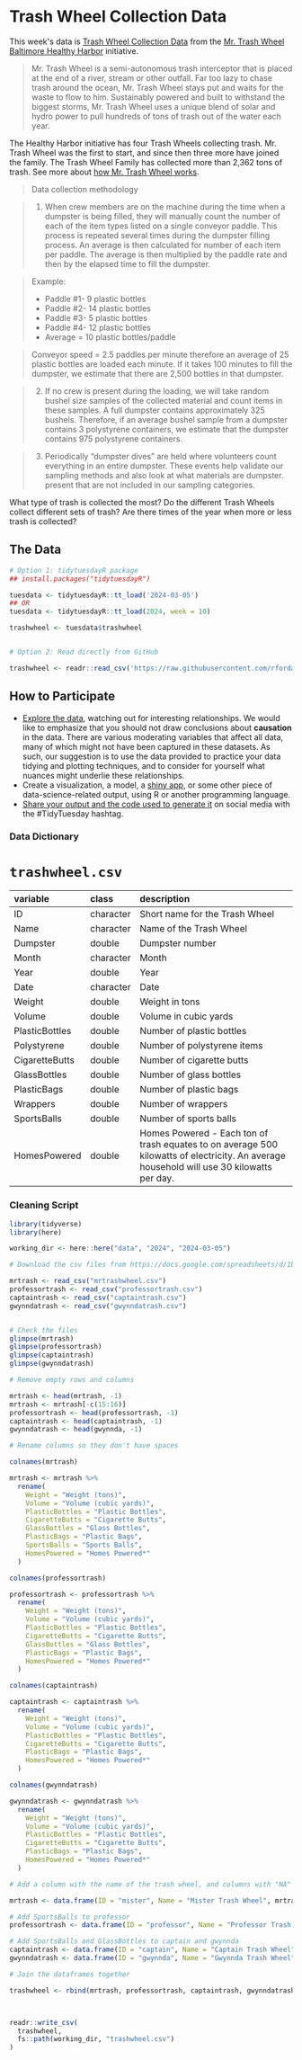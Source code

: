 # Trash Wheel Collection Data

This week's data is [Trash Wheel Collection Data](https://docs.google.com/spreadsheets/d/1b8Lbe-z3PNb3H8nSsSjrwK2B0ReAblL2/edit#gid=1143432795) from the [Mr. Trash Wheel](https://www.mrtrashwheel.com/) [Baltimore Healthy Harbor](https://www.waterfrontpartnership.org/healthy-harbor-initiative) initiative.

> Mr. Trash Wheel is a semi-autonomous trash interceptor that is placed at the end of a river, stream or other outfall. Far too lazy to chase trash around the ocean, Mr. Trash Wheel stays put and waits for the waste to flow to him. Sustainably powered and built to withstand the biggest storms, Mr. Trash Wheel uses a unique blend of solar and hydro power to pull hundreds of tons of trash out of the water each year.

The Healthy Harbor initiative has four Trash Wheels collecting trash. Mr. Trash Wheel was the first to start, and since then three more have joined the family. The Trash Wheel Family has collected more than 2,362 tons of trash. See more about [how Mr. Trash Wheel works](https://www.mrtrashwheel.com/technology/).

>Data collection methodology

>1. When crew members are on the machine during the time when a dumpster is being filled, they will manually count the number of each of the item types listed on a single conveyor paddle. This process is repeated several times during the dumpster filling process. An average is then calculated for number of each item per paddle. The average is then multiplied by the paddle rate and then by the elapsed time to fill the dumpster.

>Example:
> * Paddle #1- 9 plastic bottles
> * Paddle #2- 14 plastic bottles
> * Paddle #3- 5 plastic bottles
> * Paddle #4- 12 plastic bottles
> * Average = 10 plastic bottles/paddle

>Conveyor speed = 2.5 paddles per minute therefore an average of 25 plastic bottles are loaded each minute. If it takes 100 minutes to fill the dumpster, we estimate that there are 2,500 bottles in that dumpster.

>2. If no crew is present during the loading, we will take random bushel size samples of the collected material and count items in these samples. A full dumpster contains approximately 325 bushels. Therefore, if an average bushel sample from a dumpster contains 3 polystyrene containers, we estimate that the dumpster contains 975 polystyrene containers.

>3. Periodically “dumpster dives” are held where volunteers count everything in an entire dumpster. These events help validate our sampling methods and also look at what materials are dumpster. present that are not included in our sampling categories.

What type of trash is collected the most? Do the different Trash Wheels collect different sets of trash? Are there times of the year when more or less trash is collected? 

## The Data

```r
# Option 1: tidytuesdayR package 
## install.packages("tidytuesdayR")

tuesdata <- tidytuesdayR::tt_load('2024-03-05')
## OR
tuesdata <- tidytuesdayR::tt_load(2024, week = 10)

trashwheel <- tuesdata$trashwheel


# Option 2: Read directly from GitHub

trashwheel <- readr::read_csv('https://raw.githubusercontent.com/rfordatascience/tidytuesday/main/data/2024/2024-03-05/trashwheel.csv')

```

## How to Participate

- [Explore the data](https://r4ds.hadley.nz/), watching out for interesting relationships. We would like to emphasize that you should not draw conclusions about **causation** in the data. There are various moderating variables that affect all data, many of which might not have been captured in these datasets. As such, our suggestion is to use the data provided to practice your data tidying and plotting techniques, and to consider for yourself what nuances might underlie these relationships.
- Create a visualization, a model, a [shiny app](https://shiny.posit.co/), or some other piece of data-science-related output, using R or another programming language.
- [Share your output and the code used to generate it](../../../sharing.md) on social media with the #TidyTuesday hashtag.

### Data Dictionary

# `trashwheel.csv`

|variable       |class     |description    |
|:--------------|:---------|:--------------|
|ID             |character |Short name for the Trash Wheel             |
|Name           |character |Name of the Trash Wheel           |
|Dumpster       |double    |Dumpster number       |
|Month          |character |Month          |
|Year           |double    |Year           |
|Date           |character |Date           |
|Weight         |double    |Weight in tons         |
|Volume         |double    |Volume in cubic yards          |
|PlasticBottles |double    |Number of plastic bottles |
|Polystyrene    |double    |Number of polystyrene items    |
|CigaretteButts |double    |Number of cigarette butts |
|GlassBottles   |double    |Number of glass bottles   |
|PlasticBags    |double    |Number of plastic bags    |
|Wrappers       |double    |Number of wrappers       |
|SportsBalls    |double    |Number of sports balls    |
|HomesPowered   |double    |Homes Powered - Each ton of trash equates to on average 500 kilowatts of electricity.  An average household will use 30 kilowatts per day.   |


### Cleaning Script

``` r
library(tidyverse)
library(here)

working_dir <- here::here("data", "2024", "2024-03-05")

# Download the csv files from https://docs.google.com/spreadsheets/d/1b8Lbe-z3PNb3H8nSsSjrwK2B0ReAblL2/edit#gid=1143432795

mrtrash <- read_csv("mrtrashwheel.csv")
professortrash <- read_csv("professortrash.csv")
captaintrash <- read_csv("captaintrash.csv")
gwynndatrash <- read_csv("gwynndatrash.csv")


# Check the files
glimpse(mrtrash)
glimpse(professortrash)
glimpse(captaintrash)
glimpse(gwynndatrash)

# Remove empty rows and columns

mrtrash <- head(mrtrash, -1)
mrtrash <- mrtrash[-c(15:16)]
professortrash <- head(professortrash, -1)
captaintrash <- head(captaintrash, -1)
gwynndatrash <- head(gwynnda, -1)

# Rename columns so they don't have spaces

colnames(mrtrash)

mrtrash <- mrtrash %>% 
  rename(
    Weight = "Weight (tons)",
    Volume = "Volume (cubic yards)",
    PlasticBottles = "Plastic Bottles",
    CigaretteButts = "Cigarette Butts",
    GlassBottles = "Glass Bottles",
    PlasticBags = "Plastic Bags",
    SportsBalls = "Sports Balls",
    HomesPowered = "Homes Powered*"
  )

colnames(professortrash)

professortrash <- professortrash %>% 
  rename(
    Weight = "Weight (tons)",
    Volume = "Volume (cubic yards)",
    PlasticBottles = "Plastic Bottles",
    CigaretteButts = "Cigarette Butts",
    GlassBottles = "Glass Bottles",
    PlasticBags = "Plastic Bags",
    HomesPowered = "Homes Powered*"
  )

colnames(captaintrash)

captaintrash <- captaintrash %>% 
  rename(
    Weight = "Weight (tons)",
    Volume = "Volume (cubic yards)",
    PlasticBottles = "Plastic Bottles",
    CigaretteButts = "Cigarette Butts",
    PlasticBags = "Plastic Bags",
    HomesPowered = "Homes Powered*"
  )

colnames(gwynndatrash)

gwynndatrash <- gwynndatrash %>% 
  rename(
    Weight = "Weight (tons)",
    Volume = "Volume (cubic yards)",
    PlasticBottles = "Plastic Bottles",
    CigaretteButts = "Cigarette Butts",
    PlasticBags = "Plastic Bags",
    HomesPowered = "Homes Powered*"
  )

# Add a column with the name of the trash wheel, and columns with "NA" where the dataset doesn't have that information

mrtrash <- data.frame(ID = "mister", Name = "Mister Trash Wheel", mrtrash)

# Add SportsBalls to professor
professortrash <- data.frame(ID = "professor", Name = "Professor Trash Wheel", SportsBalls = NA, professortrash)

# Add SportsBalls and GlassBottles to captain and gwynnda
captaintrash <- data.frame(ID = "captain", Name = "Captain Trash Wheel", SportsBalls = NA, GlassBottles = NA, captaintrash)
gwynndatrash <- data.frame(ID = "gwynnda", Name = "Gwynnda Trash Wheel", SportsBalls = NA, GlassBottles = NA, gwynndatrash)

# Join the dataframes together

trashwheel <- rbind(mrtrash, professortrash, captaintrash, gwynndatrash)



readr::write_csv(
  trashwheel,
  fs::path(working_dir, "trashwheel.csv")
)
```
